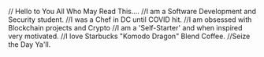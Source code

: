 // Hello to You All Who May Read This....
//I am a Software Development and Security student. 
//I was a Chef in DC until COVID hit.
//I am obsessed with Blockchain projects and Crypto
//I am a 'Self-Starter' and when inspired very motivated.
//I love Starbucks "Komodo Dragon" Blend Coffee.
//Seize the Day Ya'll.
